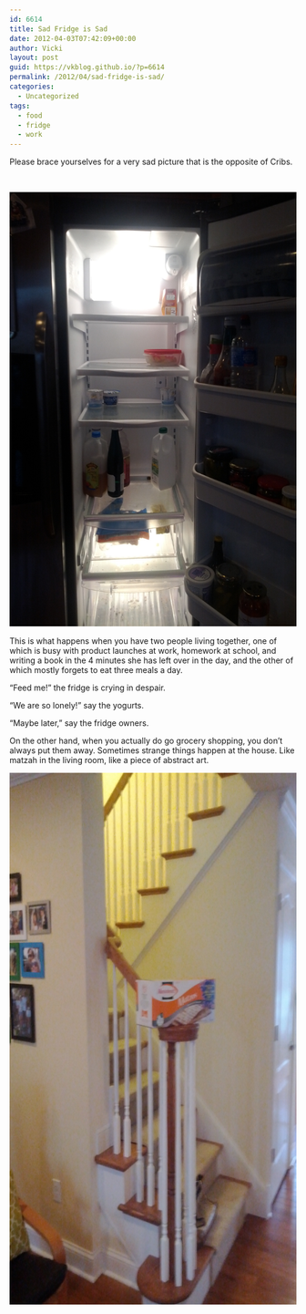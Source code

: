 ```yaml
---
id: 6614
title: Sad Fridge is Sad
date: 2012-04-03T07:42:09+00:00
author: Vicki
layout: post
guid: https://vkblog.github.io/?p=6614
permalink: /2012/04/sad-fridge-is-sad/
categories:
  - Uncategorized
tags:
  - food
  - fridge
  - work
---
```

Please brace yourselves for a very sad picture that is the opposite of Cribs.

&nbsp;

<p style="text-align: center;">
  <a href="https://raw.githubusercontent.com/vkblog/vkblog.github.io/master/public/img/2012/04/IMG_20120401_072557-1.jpg"><img class="aligncenter  wp-image-6617" title="IMG_20120401_072557 (1)" src="https://raw.githubusercontent.com/vkblog/vkblog.github.io/master/public/img/2012/04/IMG_20120401_072557-1.jpg" alt="" width="571" height="762" /></a>
</p>

This is what happens when you have two people living together, one of which is busy with product launches at work, homework at school, and writing a book in the 4 minutes she has left over in the day, and the other of which mostly forgets to eat three meals a day.

&#8220;Feed me!&#8221; the fridge is crying in despair.

&#8220;We are so lonely!&#8221; say the yogurts.

&#8220;Maybe later,&#8221; say the fridge owners.

On the other hand, when you actually do go grocery shopping, you don&#8217;t always put them away. Sometimes strange things happen at the house. Like matzah in the living room, like a piece of abstract art.

<p style="text-align: center;">
  <a href="https://raw.githubusercontent.com/vkblog/vkblog.github.io/master/public/img/2012/04/IMG_20120401_073928.jpg"><img class="aligncenter  wp-image-6618" title="IMG_20120401_073928" src="https://raw.githubusercontent.com/vkblog/vkblog.github.io/master/public/img/2012/04/IMG_20120401_073928.jpg" alt="" width="700" height="933" /></a>
</p>
